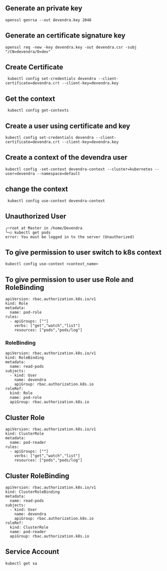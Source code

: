 ## Generate an private key 
```
openssl genrsa --out devendra.key 2048
```
## Generate an certificate signature key
```
openssl req -new -key devendra.key -out devendra.csr -subj "/CN=devendra/O=dev"
```

## Create Certificate 
```
 kubectl config set-credentials devendra --client-certificate=devendra.crt --client-key=devendra.key
 ```

 ## Get the context 
 ```
  kubectl config get-contexts
```
## Create a user using certificate and key 
```
kubectl config set-credentials devendra --client-certificate=devendra.crt --client-key=devendra.key
```
## Create a context of the devendra user 
```
kubectl config -set-context devendra-context --cluster=kubernetes --user=devendra --namespace=default
```
## change the context
```
 kubectl config use-context devendra-context
```
## Unauthorized User 
```
╭─root at Master in /home/Devendra
╰─○ kubectl get pods
error: You must be logged in to the server (Unauthorized)
```

## To give permission to user switch to k8s context
```
kubectl config use-context <context_name>
```
## To give permission to user use Role and RoleBinding 
```
apiVersion: rbac.authorization.k8s.io/v1
kind: Role
metadata:
  name: pod-role
rules:
  - apiGroups: [""]
    verbs: ["get","watch","list"]
    resources: ["pods","pods/log"]
```

### RoleBinding
```
apiVersion: rbac.authorization.k8s.io/v1
kind: RoleBinding
metadata:
  name: read-pods
subjects:
  - kind: User
    name: devendra
    apiGroup: rbac.authorization.k8s.io
roleRef:
  kind: Role
  name: pod-role
  apiGroup: rbac.authorization.k8s.io
```

## Cluster Role
```
apiVersion: rbac.authorization.k8s.io/v1
kind: ClusterRole
metadata:
  name: pod-reader
rules:
  - apiGroups: [""]
    verbs: ["get","watch","list"]
    resources: ["pods","pods/log"]
```
## Cluster RoleBinding 
```
apiVersion: rbac.authorization.k8s.io/v1
kind: ClusterRoleBinding
metadata:
  name: read-pods
subjects:
  - kind: User
    name: devendra
    apiGroup: rbac.authorization.k8s.io
roleRef:
  kind: ClusterRole
  name: pod-reader
  apiGroup: rbac.authorization.k8s.io
```

## Service Account 
```
kubectl get sa
```